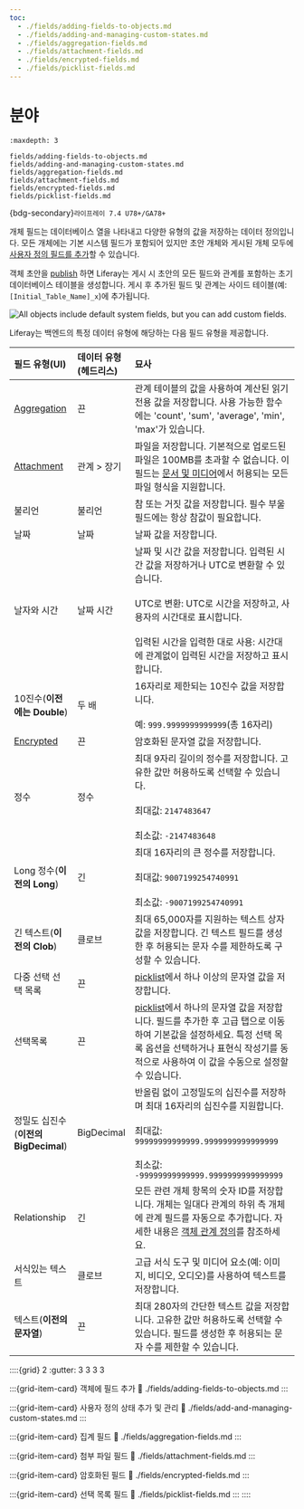 ```yaml
---
toc:
  - ./fields/adding-fields-to-objects.md
  - ./fields/adding-and-managing-custom-states.md
  - ./fields/aggregation-fields.md
  - ./fields/attachment-fields.md
  - ./fields/encrypted-fields.md
  - ./fields/picklist-fields.md
---
```

# 분야

```{toctree}
:maxdepth: 3

fields/adding-fields-to-objects.md
fields/adding-and-managing-custom-states.md
fields/aggregation-fields.md
fields/attachment-fields.md
fields/encrypted-fields.md
fields/picklist-fields.md
```

{bdg-secondary}`라이프레이 7.4 U78+/GA78+`

개체 필드는 데이터베이스 열을 나타내고 다양한 유형의 값을 저장하는 데이터 정의입니다. 모든 개체에는 기본 시스템 필드가 포함되어 있지만 초안 개체와 게시된 개체 모두에 [사용자 정의 필드를 추가](./fields/adding-fields-to-objects.md)할 수 있습니다.

객체 초안을 [publish](./creating-objects.md#publishing-object-drafts) 하면 Liferay는 게시 시 초안의 모든 필드와 관계를 포함하는 초기 데이터베이스 테이블을 생성합니다. 게시 후 추가된 필드 및 관계는 사이드 테이블(예: `[Initial_Table_Name]_x`)에 추가됩니다.

![All objects include default system fields, but you can add custom fields.](./fields/images/01.png)

Liferay는 백엔드의 특정 데이터 유형에 해당하는 다음 필드 유형을 제공합니다.

| 필드 유형(UI)                                     | 데이터 유형(헤드리스) | 묘사                                                                                                                                                             |
| :-------------------------------------------- | :----------- | :------------------------------------------------------------------------------------------------------------------------------------------------------------- |
| [Aggregation](./fields/aggregation-fields.md) | 끈            | 관계 테이블의 값을 사용하여 계산된 읽기 전용 값을 저장합니다. 사용 가능한 함수에는 'count', 'sum', 'average', 'min', 'max'가 있습니다.                                                                 |
| [Attachment](./fields/attachment-fields.md)   | 관계 > 장기      | 파일을 저장합니다. 기본적으로 업로드된 파일은 100MB를 초과할 수 없습니다. 이 필드는 [문서 및 미디어](../../../content-authoring-and-management/documents-and-media.md)에서 허용되는 모든 파일 형식을 지원합니다.        |
| 불리언                                           | 불리언          | 참 또는 거짓 값을 저장합니다. 필수 부울 필드에는 항상 참값이 필요합니다.                                                                                                                     |
| 날짜                                            | 날짜           | 날짜 값을 저장합니다.                                                                                                                                                   |
| 날자와 시간                                        | 날짜 시간        | 날짜 및 시간 값을 저장합니다. 입력된 시간 값을 저장하거나 UTC로 변환할 수 있습니다. <br><br> UTC로 변환: UTC로 시간을 저장하고, 사용자의 시간대로 표시합니다. <br><br> 입력된 시간을 입력한 대로 사용: 시간대에 관계없이 입력된 시간을 저장하고 표시합니다. |
| 10진수(**이전에는 Double**)                           | 두 배          | 16자리로 제한되는 10진수 값을 저장합니다. <br><br> 예: `999.9999999999999`(총 16자리)                                                                                              |
| [Encrypted](./fields/encrypted-fields.md)     | 끈            | 암호화된 문자열 값을 저장합니다.                                                                                                                                             |
| 정수                                            | 정수           | 최대 9자리 길이의 정수를 저장합니다. 고유한 값만 허용하도록 선택할 수 있습니다. <br><br> 최대값: `2147483647` <br><br> 최소값: `-2147483648`                                                          |
| Long 정수(**이전의 Long**)                           | 긴            | 최대 16자리의 큰 정수를 저장합니다. <br><br> 최대값: `9007199254740991` <br><br> 최소값: `-9007199254740991`                                                                       |
| 긴 텍스트(**이전의 Clob**)                             | 클로브          | 최대 65,000자를 지원하는 텍스트 상자 값을 저장합니다. 긴 텍스트 필드를 생성한 후 허용되는 문자 수를 제한하도록 구성할 수 있습니다.                                                                                 |
| 다중 선택 선택 목록                                   | 끈            | [picklist](../picklists.md)에서 하나 이상의 문자열 값을 저장합니다.                                                                                                             |
| 선택목록                                          | 끈            | [picklist](../picklists.md)에서 하나의 문자열 값을 저장합니다. 필드를 추가한 후 고급 탭으로 이동하여 기본값을 설정하세요. 특정 선택 목록 옵션을 선택하거나 표현식 작성기를 동적으로 사용하여 이 값을 수동으로 설정할 수 있습니다.                  |
| 정밀도 십진수(**이전의 BigDecimal**)                     | BigDecimal   | 반올림 없이 고정밀도의 십진수를 저장하며 최대 16자리의 십진수를 지원합니다. <br><br> 최대값: `99999999999999.9999999999999999` <br><br> 최소값: `-99999999999999.9999999999999999`                   |
| Relationship                                  | 긴            | 모든 관련 개체 항목의 숫자 ID를 저장합니다. 개체는 일대다 관계의 하위 측 개체에 관계 필드를 자동으로 추가합니다. 자세한 내용은 [객체 관계 정의](./relationships/defining-object-relationships.md)를 참조하세요.                |
| 서식있는 텍스트                                      | 클로브          | 고급 서식 도구 및 미디어 요소(예: 이미지, 비디오, 오디오)를 사용하여 텍스트를 저장합니다.                                                                                                          |
| 텍스트(**이전의 문자열**)                                | 끈            | 최대 280자의 간단한 텍스트 값을 저장합니다. 고유한 값만 허용하도록 선택할 수 있습니다. 필드를 생성한 후 허용되는 문자 수를 제한할 수 있습니다.                                                                           |

::::{grid} 2
:gutter: 3 3 3 3

:::{grid-item-card} 객체에 필드 추가
:link: ./fields/adding-fields-to-objects.md
:::

:::{grid-item-card} 사용자 정의 상태 추가 및 관리
:link: ./fields/add-and-managing-custom-states.md
:::

:::{grid-item-card} 집계 필드
:link: ./fields/aggregation-fields.md
:::

:::{grid-item-card} 첨부 파일 필드
:link: ./fields/attachment-fields.md
:::

:::{grid-item-card} 암호화된 필드
:link: ./fields/encrypted-fields.md
:::

:::{grid-item-card} 선택 목록 필드
:link: ./fields/picklist-fields.md
:::
::::
